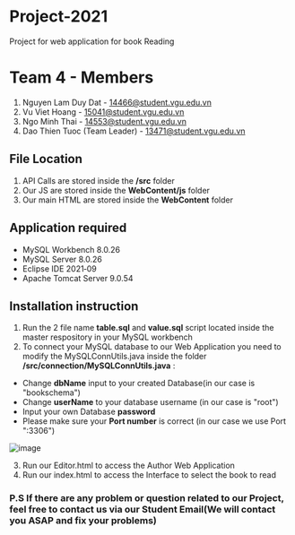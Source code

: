 # Project-2021
Project for web application for book Reading

# Team 4 - Members
1. Nguyen Lam Duy Dat - 14466@student.vgu.edu.vn
2. Vu Viet Hoang - 15041@student.vgu.edu.vn
3. Ngo Minh Thai - 14553@student.vgu.edu.vn
4. Dao Thien Tuoc (Team Leader) - 13471@student.vgu.edu.vn

## File Location
1. API Calls are stored inside the **/src** folder
2. Our JS are stored inside the **WebContent/js** folder
3. Our main HTML are stored inside the **WebContent** folder

## Application required
- MySQL Workbench 8.0.26
- MySQL Server 8.0.26
- Eclipse IDE 2021‑09
- Apache Tomcat Server 9.0.54

## Installation instruction
1. Run the 2 file name **table.sql** and **value.sql** script located inside the master respository in your MySQL workbench
2. To connect your MySQL database to our Web Application you need to modify the MySQLConnUtils.java inside the folder **/src/connection/MySQLConnUtils.java** :
- Change **dbName** input to your created Database(in our case is "bookschema")
- Change **userName** to your database username (in our case is "root")
- Input your own Database **password**
- Please make sure your **Port number** is correct (in our case we use Port ":3306")

![image](https://user-images.githubusercontent.com/44689087/138422829-262d34d0-8fb7-4f69-9f87-71ba82d31f8e.png)

3. Run our Editor.html to access the Author Web Application
4. Run our index.html to access the Interface to select the book to read

### P.S If there are any problem or question related to our Project, feel free to contact us via our Student Email(We will contact you ASAP and fix your problems)
